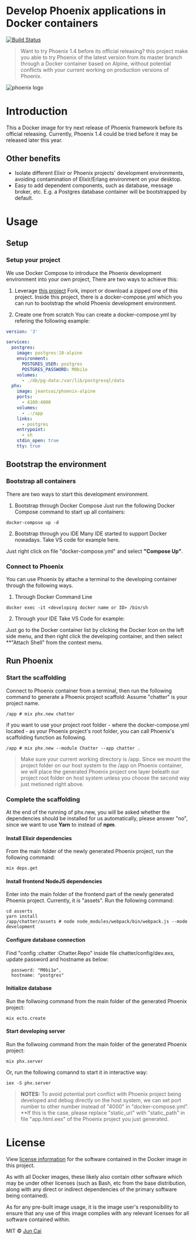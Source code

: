 # Develop Phoenix applications in Docker containers
  [![Build Status][travis-image]][travis-url] 

> Want to try Phoenix 1.4 before its official releasing? this project make you able to try Phoenix of the latest version from its master branch through a Docker container based on Alpine, without potential conflicts with your current working on production versions of Phoenix.

![phoenix logo](https://raw.githubusercontent.com/phoenixframework/phoenix/master/priv/static/phoenix.png)


# Introduction

This a Docker image for try next release of Phoenix framework before its official releasing. Currently, Phoenix 1.4 could be tried before it may be released later this year.

## Other benefits

* Isolate different Elixir or Phoenix projects' development environments, avoiding contamination of Elixir/Erlang environment on your desktop.
* Easy to add dependent components, such as database, message broker, etc. E.g. a Postgres database container will be bootstrapped by default.


# Usage

## Setup

### Setup your project

We use Docker Compose to introduce the Phoenix development environment into your own project, There are two ways to achieve this:

1. Leverage [this project](https://github.com/jeantsai/docker-phoenix-preview)
Fork, import or download a zipped one of this project. Inside this project, there is a docker-compose.yml which you can run to bootstrap the whold Phoenix development environment.

1. Create one from scratch
You can create a docker-compose.yml by refering the following example:

```yaml
version: '3'

services:
  postgres:
    image: postgres:10-alpine
    environment:
      POSTGRES_USER: postgres
      POSTGRES_PASSWORD: M0bi1e
    volumes:
      - ./db/pg-data:/var/lib/postgresql/data
  phx:
    image: jeantsai/phoenix-alpine
    ports:
      - 4100:4000
    volumes:
      - .:/app
    links:
      - postgres
    entrypoint:
      - sh
    stdin_open: true
    tty: true
```

## Bootstrap the environment

### Bootstrap all containers

There are two ways to start this development environment.

1. Bootstrap through Docker Compose
Just run the following Docker Compose command to start up all containers:
```
docker-compose up -d
```

2. Bootstrap through you IDE
Many IDE started to support Docker nowadays. Take VS code for example here.

Just right click on file "docker-compose.yml" and select **"Compose Up"**. 


### Connect to Phoenix

You can use Phoenix by attache a terminal to the developing container through the following ways.

1. Through Docker Command Line
```
docker exec -it <developing docker name or ID> /bin/sh
```

2. Through your IDE
Take VS Code for example:

Just go to the Docker container list by clicking the Docker Icon on the left side menu, and then right click the developing container, and then select **"Attach Shell" from the context menu.


## Run Phoenix

### Start the scaffolding

Connect to Phoenix container from a terminal, then run the following command to generate a Phoenix project scaffold:
Assume "chatter" is your project name.
```
/app # mix phx.new chatter
```

if you want to use your project root folder - where the docker-compose.yml located - as your Phoenix project's root folder, you can call Phoenix's scaffolding function as following.
```
/app # mix phx.new --module Chatter --app chatter .
```

> Make sure your current working directory is /app. Since we mount the project folder on our host system to the /app on Phoenix container, we will place the generated Phoenix project one layer beleath our project root folder on host system unless you choose the second way just metioned right above.


### Complete the scaffolding

At the end of the running of phx.new, you will be asked whether the dependencies should be installed for us automatically, please answer "no", since we want to use **Yarn** to instead of **npm**.

#### Install Elixir dependencies
From the main folder of the newly generated Phoenix project, run the following command:
```
mix deps.get
```

#### Install frontend NodeJS dependencies
Enter into the main folder of the frontend part of the newly generated Phoenix project. Currently, it is "assets". Run the following command:
```
cd asserts
yarn install
/app/chatter/assets # node node_modules/webpack/bin/webpack.js --mode development
```

#### Configure database connection
Find "config :chatter :Chatter.Repo" inside file chatter/config/dev.exs, update password and hostname as below:
```
  password: "M0bi1e",
  hostname: "postgres"
```

#### Initialize database
Run the follwoing command from the main folder of the generated Phoenix project:
```
mix ecto.create
```

#### Start developing server
Run the follwoing command from the main folder of the generated Phoenix project:
```
mix phx.server
```
Or, run the following comannd to start it in interactive way:
```
iex -S phx.server
```

> **NOTES:** To avoid potential port conflict with Phoenix project being developed and debug
> directly on the host system, we can set port number to other number instead of "4000" in
> "docker-compose.yml". **If this is the case, please replace "static_url" with "static_path"
> in file "app.html.eex" of the Phoenix project you just generated.


# License

View [license information](https://github.com/nodejs/node/blob/master/LICENSE) for the software contained in the Docker image in this project.

As with all Docker images, these likely also contain other software which may be under other licenses (such as Bash, etc from the base distribution, along with any direct or indirect dependencies of the primary software being contained).

As for any pre-built image usage, it is the image user's responsibility to ensure that any use of this image complies with any relevant licenses for all software contained within.

MIT © [Jun Cai](https://github.com/jeantsai)

[travis-image]: https://travis-ci.org/jeantsai/generator-jhipster-circleci-2.svg?branch=master
[travis-url]: https://travis-ci.org/jeantsai/generator-jhipster-circleci-2